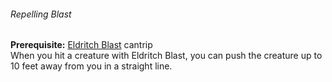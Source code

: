 ###### Repelling Blast

**Prerequisite:**
[Eldritch Blast](#Eldritch_Blast_eldritch_blast) cantrip
\
When you hit a creature with Eldritch Blast, you can push the creature up to 10 feet away from you in a straight line.
